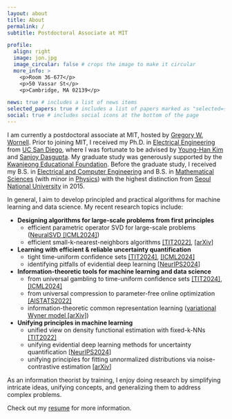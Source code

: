 ```yaml
---
layout: about
title: About
permalink: /
subtitle: Postdoctoral Associate at MIT

profile:
  align: right
  image: jon.jpg
  image_circular: false # crops the image to make it circular
  more_info: >
    <p>Room 36-677</p>
    <p>50 Vassar St</p>
    <p>Cambridge, MA 02139</p>

news: true # includes a list of news items
selected_papers: true # includes a list of papers marked as "selected={true}"
social: true # includes social icons at the bottom of the page
---
```


[//]: # '[//]: <span style="font-weight:bold"><mark>'
[//]: # "[//]: "
[//]: # "[//]: </mark></span>"

I am currently a postdoctoral associate at MIT, hosted by [Gregory W. Wornell](http://allegro.mit.edu/~gww/).
Prior to joining MIT, I received my Ph.D. in [Electrical Engineering](https://ece.ucsd.edu/) from [UC San Diego](https://ucsd.edu/),
where I was fortunate to be advised by [Young-Han Kim](https://web.eng.ucsd.edu/~yhk/) and [Sanjoy Dasgupta](https://cseweb.ucsd.edu/~dasgupta/).
My graduate study was generously supported by the [Kwanjeong Educational Foundation](http://www.ikef.or.kr/).
Before the graduate study, I received my B.S. in [Electrical and Computer Engineering](https://ece.snu.ac.kr/en) and B.S. in [Mathematical Sciences](https://www.math.snu.ac.kr/) (with minor in [Physics](https://physics.snu.ac.kr/en)) with the highest distinction from [Seoul National University](https://en.snu.ac.kr) in 2015.

In general, I aim to develop principled and practical algorithms for machine learning and data science.
My recent research topics include:

- **Designing algorithms for large-scale problems from first principles**
  - efficient parametric operator SVD for large-scale problems ([NeuralSVD [ICML2024]](http://arxiv.org/abs/2402.03655))
  - efficient small-k-nearest-neighbors algorithms [[TIT2022]](http://arxiv.org/abs/1805.08342), [[arXiv]](http://arxiv.org/abs/2202.02464)
- **Learning with efficient & reliable uncertainty quantification** 
  - tight time-uniform confidence sets [[TIT2024]](http://arxiv.org/abs/2207.12382), [[ICML2024]](http://arxiv.org/abs/2402.03683)
  - identifying pitfalls of evidential deep learning [[NeurIPS2024](http://arxiv.org/abs/2402.06160)]
- **Information-theoretic tools for machine learning and data science**
  - from universal gambling to time-uniform confidence sets [[TIT2024]](http://arxiv.org/abs/2207.12382), [[ICML2024]](http://arxiv.org/abs/2402.03683)
  - from universal compression to parameter-free online optimization [[AISTATS2022]](http://arxiv.org/abs/2202.02406)
  - information-theoretic common representation learning ([variational Wyner model [arXiv]](http://arxiv.org/abs/1905.10945))
- **Unifying principles in machine learning**
  - unified view on density functional estimation with fixed-k-NNs [[TIT2022]](http://arxiv.org/abs/1805.08342)
  - unifying evidential deep learning methods for uncertainty quantification [[NeurIPS2024](http://arxiv.org/abs/2402.06160)]
  - unifying principles for fitting unnormalized distributions via noise-contrastive estimation [[arXiv](http://arxiv.org/abs/2409.18209)]

As an information theorist by training, I enjoy doing research by simplifying intricate ideas, unifying concepts, and generalizing them to address complex problems.

Check out my [resume](/resume) for more information.
